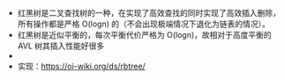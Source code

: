 - 红黑树是二叉查找树的一种，在实现了高效查找的同时实现了高效插入删除，所有操作都是严格 O(logn) 的（不会出现极端情况下退化为链表的情况）。  
- 红黑树是近似平衡的，每次平衡代价严格为 O(logn)，故相对于高度平衡的 AVL 树其插入性能好很多  
-  
- 实现：https://oi-wiki.org/ds/rbtree/  
